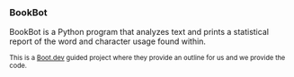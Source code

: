 ### BookBot

BookBot is a Python program that analyzes text and prints a statistical report of the word and character usage found within.

<sub>This is a [Boot.dev](https://www.boot.dev) guided project where they provide an outline for us and we provide the code.</sub>